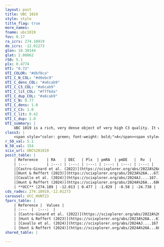 ```yaml
---
layout: post
title: UBC 1019
style: style
title_flag: true
more_names: 
fname: ubc1019
fov: 0.17
ra_icrs: 274.18919
de_icrs: -12.01273
glon: 18.30144
glat: 2.08062
r50: 5.1
plx: 0.4774
UTI: "0.72"
UTI_COLOR: "#dbf0ca"
UTI_C_N_COL: "#d0ebc9"
UTI_C_dens_COL: "#a6cab9"
UTI_C_C3_COL: "#a6cab9"
UTI_C_lit_COL: "#fff6da"
UTI_C_dup_COL: "#a6cab9"
UTI_C_N: 0.77
UTI_C_dens: 1.0
UTI_C_C3: 1.0
UTI_C_lit: 0.42
UTI_C_dup: 1.0
UTI_summary: |
    UBC 1019 is a rich, very dense object of very high C3 quality. It was recently reported in the literature.
class3: |
    <span style="color: green; font-weight: bold;">A</span><span style="color: green; font-weight: bold;">A</span>
r_50_val: 5.1
N_50_val: 154
scix_url: UBC%201019
posit_table: |
    | Reference    | RA    | DEC   | Plx  | pmRA  | pmDE   |  Rv  |
    | :---         | :---: | :---: | :---: | :---: | :---: | :---: |
    |[Castro-Ginard et al. (2022)](https://scixplorer.org/abs/2022A%26A...661A.118C) | 274.19 | -12.01 | 0.49 | -1.04 | -0.56 | -18.55 |
    |[Hunt & Reffert (2023)](https://scixplorer.org/abs/2023A%26A...673A.114H) | 274.196 | -11.999 | 0.484 | -1.029 | -0.579 | 4.861 |
    |[Cavallo et al. (2024)](https://scixplorer.org/abs/2024AJ....167...12C) | 274.198 | -12.015 | 0.484 | -- | -- | -- |
    |[Hunt & Reffert (2024)](https://scixplorer.org/abs/2024A%26A...686A..42H) | 274.196 | -11.999 | 0.484 | -1.029 | -0.579 | 4.861 |
    | **UCC** |274.189 | -12.013 | 0.477 | -1.029 | -0.58 | -24.738 | 
cds_radec: 274.18919,-12.01273
carousel: UCC_HUNT23
fpars_table: |
    | Reference |  Values |
    | :---  |  :---:  |
    | [Castro-Ginard et al. (2022)](https://scixplorer.org/abs/2022A%26A...661A.118C) | `AV=3.485, Dist=2145, logAge=8.803` |
    | [Hunt & Reffert (2023)](https://scixplorer.org/abs/2023A%26A...673A.114H) | `AV50=4.658, diffAV50=2.616, MOD50=11.404, logAge50=8.299` |
    | [Cavallo et al. (2024)](https://scixplorer.org/abs/2024AJ....167...12C) | `AV50=4.63, dMod50=11.22, logAge50=8.56, [Fe/H]50=0.19` |
    | [Hunt & Reffert (2024)](https://scixplorer.org/abs/2024A%26A...686A..42H) | `MassJ=2191.76` |
shared_table: |
    
---
```

